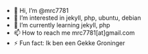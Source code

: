 - 👋 Hi, I’m @mrc7781
- 👀 I’m interested in jekyll, php, ubuntu, debian
- 🌱 I’m currently learning jekyll, php
- 📫 How to reach me mrc7781[at]gmail.com
- ⚡ Fun fact: Ik ben een Gekke Groninger
